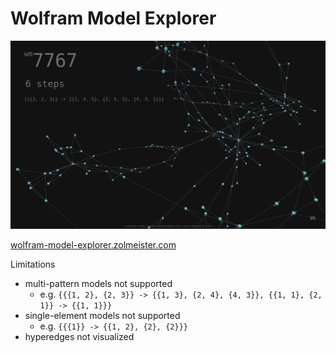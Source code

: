 # Wolfram Model Explorer

[![Wolfram Model Explorer](./screenshot.png)](https://wolfram-model-explorer.zolmeister.com/)

[wolfram-model-explorer.zolmeister.com](https://wolfram-model-explorer.zolmeister.com/)

Limitations
  - multi-pattern models not supported
    - e.g. `{{{1, 2}, {2, 3}} -> {{1, 3}, {2, 4}, {4, 3}}, {{1, 1}, {2, 1}} -> {{1, 1}}}`
  - single-element models not supported
    - e.g. `{{{1}} -> {{1, 2}, {2}, {2}}}`
  - hyperedges not visualized
